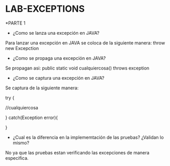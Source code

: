 # LAB-EXCEPTIONS
*PARTE 1

- ¿Como se lanza una excepción en JAVA? 

Para lanzar una excepción en JAVA se coloca de la siguiente manera: throw new Excepction

- ¿Como se propaga una excepción en JAVA?

Se propagan asi: public static void cualquiercosa() throws exception

- ¿Como se captura una excepción en JAVA?

Se captura de la siguiente manera: 

try {
   
   //cualquiercosa
   
   } catch(Exception error){
   
   }
   

- ¿Cual es la diferencia en la implememtación de las pruebas? ¿Validan lo mismo?

No ya que las pruebas estan verificando las excepciones de manera especifica.

